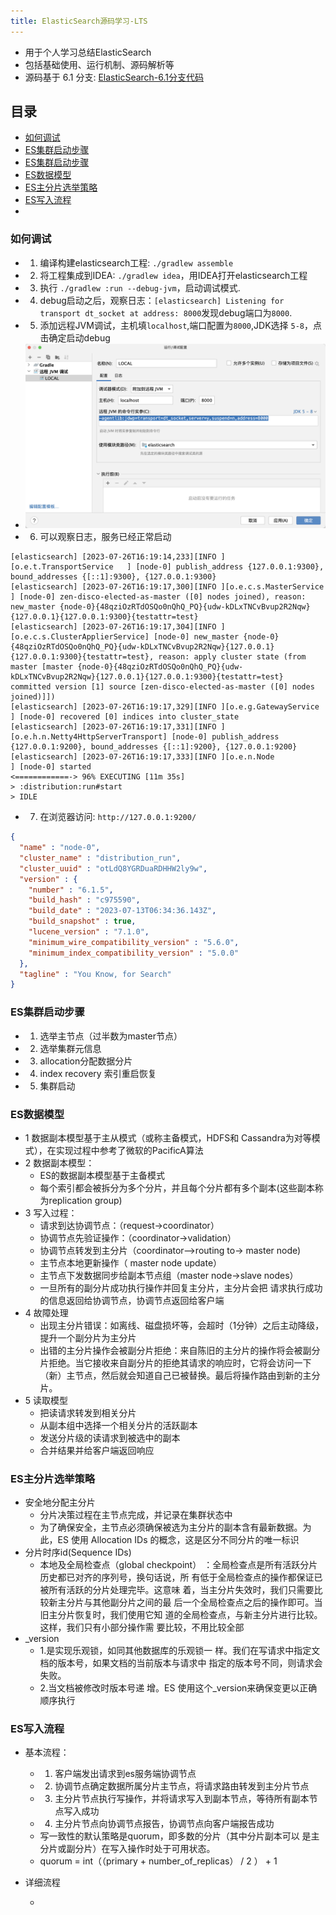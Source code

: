 ```yaml
---
title: ElasticSearch源码学习-LTS
---
```


- 用于个人学习总结ElasticSearch
- 包括基础使用、运行机制、源码解析等
- 源码基于 6.1 分支: [ElasticSearch-6.1分支代码](https://github.com/elastic/elasticsearch/tree/6.1)

## 目录

- [如何调试](#如何调试)
- [ES集群启动步骤](#ES集群启动步骤)
- [ES集群启动步骤](#ES集群启动步骤)
- [ES数据模型](#ES数据模型)
- [ES主分片选举策略](#ES主分片选举策略)
- [ES写入流程](#ES写入流程)
- [](#)

### 如何调试

- 1. 编译构建elasticsearch工程: `./gradlew assemble`
- 2. 将工程集成到IDEA: `./gradlew idea`，用IDEA打开elasticsearch工程
- 3. 执行 `./gradlew :run --debug-jvm`，启动调试模式.
- 4. debug启动之后，观察日志：`[elasticsearch] Listening for transport dt_socket at address: 8000`发现debug端口为`8000`.
- 5. 添加远程JVM调试，主机填`localhost`,端口配置为`8000`,JDK选择 `5-8`，点击确定启动debug
- ![debug 配置](image/003-debug.png)
- 6. 可以观察日志，服务已经正常启动

```log
[elasticsearch] [2023-07-26T16:19:14,233][INFO ][o.e.t.TransportService   ] [node-0] publish_address {127.0.0.1:9300}, bound_addresses {[::1]:9300}, {127.0.0.1:9300}
[elasticsearch] [2023-07-26T16:19:17,300][INFO ][o.e.c.s.MasterService    ] [node-0] zen-disco-elected-as-master ([0] nodes joined), reason: new_master {node-0}{48qziOzRTdOSQo0nQhQ_PQ}{udw-kDLxTNCvBvup2R2Nqw}{127.0.0.1}{127.0.0.1:9300}{testattr=test}
[elasticsearch] [2023-07-26T16:19:17,304][INFO ][o.e.c.s.ClusterApplierService] [node-0] new_master {node-0}{48qziOzRTdOSQo0nQhQ_PQ}{udw-kDLxTNCvBvup2R2Nqw}{127.0.0.1}{127.0.0.1:9300}{testattr=test}, reason: apply cluster state (from master [master {node-0}{48qziOzRTdOSQo0nQhQ_PQ}{udw-kDLxTNCvBvup2R2Nqw}{127.0.0.1}{127.0.0.1:9300}{testattr=test} committed version [1] source [zen-disco-elected-as-master ([0] nodes joined)]])
[elasticsearch] [2023-07-26T16:19:17,329][INFO ][o.e.g.GatewayService     ] [node-0] recovered [0] indices into cluster_state
[elasticsearch] [2023-07-26T16:19:17,331][INFO ][o.e.h.n.Netty4HttpServerTransport] [node-0] publish_address {127.0.0.1:9200}, bound_addresses {[::1]:9200}, {127.0.0.1:9200}
[elasticsearch] [2023-07-26T16:19:17,333][INFO ][o.e.n.Node               ] [node-0] started
<============-> 96% EXECUTING [11m 35s]
> :distribution:run#start
> IDLE
```

- 7. 在浏览器访问: `http://127.0.0.1:9200/`

```json
{
  "name" : "node-0",
  "cluster_name" : "distribution_run",
  "cluster_uuid" : "otLdQ8YGRDuaRDHHW2ly9w",
  "version" : {
    "number" : "6.1.5",
    "build_hash" : "c975590",
    "build_date" : "2023-07-13T06:34:36.143Z",
    "build_snapshot" : true,
    "lucene_version" : "7.1.0",
    "minimum_wire_compatibility_version" : "5.6.0",
    "minimum_index_compatibility_version" : "5.0.0"
  },
  "tagline" : "You Know, for Search"
}
```

### ES集群启动步骤

- 1. 选举主节点（过半数为master节点）
- 2. 选举集群元信息
- 3. allocation分配数据分片
- 4. index recovery 索引重启恢复
- 5. 集群启动

### ES数据模型

- 1 数据副本模型基于主从模式（或称主备模式，HDFS和 Cassandra为对等模式），在实现过程中参考了微软的PacificA算法
- 2 数据副本模型：
  - ES的数据副本模型基于主备模式
  - 每个索引都会被拆分为多个分片，并且每个分片都有多个副本(这些副本称为replication group)
- 3 写入过程：
  - 请求到达协调节点：（request->coordinator）
  - 协调节点先验证操作：（coordinator->validation）
  - 协调节点转发到主分片（coordinator—>routing to-> master node)
  - 主节点本地更新操作（ master node update）
  - 主节点下发数据同步给副本节点组（master node->slave nodes）
  - 一旦所有的副分片成功执行操作并回复主分片，主分片会把 请求执行成功的信息返回给协调节点，协调节点返回给客户端
- 4 故障处理
  - 出现主分片错误：如离线、磁盘损坏等，会超时（1分钟）之后主动降级，提升一个副分片为主分片
  - 出错的主分片操作会被副分片拒绝：来自陈旧的主分片的操作将会被副分片拒绝。当它接收来自副分片的拒绝其请求的响应时，它将会访问一下（新）主节点，然后就会知道自己已被替换。最后将操作路由到新的主分片。
- 5 读取模型
  - 把读请求转发到相关分片
  - 从副本组中选择一个相关分片的活跃副本
  - 发送分片级的读请求到被选中的副本
  - 合并结果并给客户端返回响应

### ES主分片选举策略

- 安全地分配主分片
  - 分片决策过程在主节点完成，并记录在集群状态中
  - 为了确保安全，主节点必须确保被选为主分片的副本含有最新数据。为 此，ES 使用 Allocation IDs 的概念，这是区分不同分片的唯一标识
- 分片时序id(Sequence IDs)
  - 本地及全局检查点（global checkpoint） ：全局检查点是所有活跃分片历史都已对齐的序列号，换句话说，所 有低于全局检查点的操作都保证已被所有活跃的分片处理完毕。这意味 着，当主分片失效时，我们只需要比较新主分片与其他副分片之间的最 后一个全局检查点之后的操作即可。当旧主分片恢复时，我们使用它知 道的全局检查点，与新主分片进行比较。这样，我们只有小部分操作需 要比较，不用比较全部
- _version
  - 1.是实现乐观锁，如同其他数据库的乐观锁一 样。我们在写请求中指定文档的版本号，如果文档的当前版本与请求中 指定的版本号不同，则请求会失败。
  - 2.当文档被修改时版本号递 增。ES 使用这个_version来确保变更以正确顺序执行

### ES写入流程

- 基本流程：
  - 1. 客户端发出请求到es服务端协调节点
  - 2. 协调节点确定数据所属分片主节点，将请求路由转发到主分片节点
  - 3. 主分片节点执行写操作，并将请求写入到副本节点，等待所有副本节点写入成功
  - 4. 主分片节点向协调节点报告，协调节点向客户端报告成功
  - 写一致性的默认策略是quorum，即多数的分片（其中分片副本可以 是主分片或副分片）在写入操作时处于可用状态。
  - quorum = int（（primary + number_of_replicas） / 2 ） + 1

- 详细流程

  -
